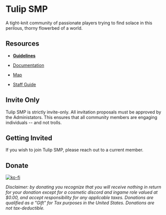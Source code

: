 # Tulip SMP

A tight-knit community of passionate players trying to find solace in this perilous, thorny flowerbed of a world.

## Resources

- [**Guidelines**](guidelines)

- [Documentation](docs)

- [Map](/map)

- [Staff Guide](docs/staffguide)

## Invite Only

Tulip SMP is strictly invite-only. All invitation proposals must be approved by the Administators. This ensures that all community members are engaging individuals -- and not trolls.

## Getting Invited

If you wish to join Tulip SMP, please reach out to a current member.

## Donate

[![ko-fi](https://ko-fi.com/img/githubbutton_sm.svg)](https://ko-fi.com/G2G5DO1DO)

*Disclaimer: by donating you recognize that you will receive nothing in return for your donation except for a cosmetic discord and ingame role valued at $0.00, and accept responsibility for any applicable taxes. Donations are qualified as a "Gift" for Tax purposes in the United States. Donations are not tax-deductible.*
